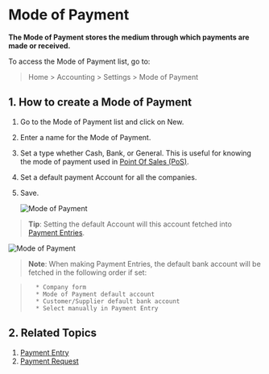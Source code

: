 <!-- add-breadcrumbs -->
# Mode of Payment

**The Mode of Payment stores the medium through which payments are made or received.**

To access the Mode of Payment list, go to:
> Home > Accounting > Settings > Mode of Payment

## 1. How to create a Mode of Payment
1. Go to the Mode of Payment list and click on New.
1. Enter a name for the Mode of Payment.
1. Set a type whether Cash, Bank, or General. This is useful for knowing the mode of payment used in [Point Of Sales (PoS)](/docs/user/manual/en/accounts/point-of-sales).
1. Set a default payment Account for all the companies.
1. Save.

    ![Mode of Payment]({{docs_base_url}}/v12/assets/img/accounts/mode-of-payment.png)

> **Tip**: Setting the default Account will this account fetched into [Payment Entries](/docs/user/manual/en/accounts/payment-entry).

![Mode of Payment](/docs/v12/assets/img/accounts/mode-of-payment-pe.gif)

> **Note**: When making Payment Entries, the default bank account will be fetched in the following order if set:

>       * Company form
>       * Mode of Payment default account
>       * Customer/Supplier default bank account
>       * Select manually in Payment Entry

## 2. Related Topics
1. [Payment Entry](/docs/user/manual/en/accounts/payment-entry)
1. [Payment Request](/docs/user/manual/en/accounts/payment-request)
